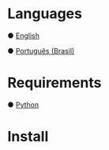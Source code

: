 # Languages

● [English](doc/readme.en.md)

● [Português (Brasil)](doc/readme.pt-br.md)


# Requirements

● [Python](https://www.python.org/ftp/python/3.10.11/python-3.10.11-amd64.exe)


# Install

